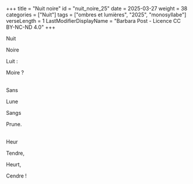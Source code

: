 +++
title = "Nuit noire"
id = "nuit_noire_25"
date = 2025-03-27
weight = 38
categories = ["Nuit"]
tags = ["ombres et lumières", "2025", "monosyllabe"]
verseLength = 1
LastModifierDisplayName = "Barbara Post - Licence CC BY-NC-ND 4.0"
+++

Nuit

Noire

Luit :

Moire ?

 \
Sans

Lune

Sangs

Prune.

 \
Heur

Tendre,

Heurt,

Cendre !
